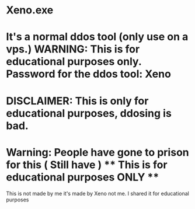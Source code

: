 # Xeno.exe
It's a normal ddos tool (only use on a vps.)
WARNING: This is for educational purposes only.
Password for the ddos tool: Xeno
====================================
DISCLAIMER:
This is only for educational purposes, ddosing is bad.
==============================================================
Warning:
People have gone to prison for this ( Still have ) 
** This is for educational purposes ONLY **
===========================================
This is not made by me it's made by Xeno not me.
I shared it for educational purposes
